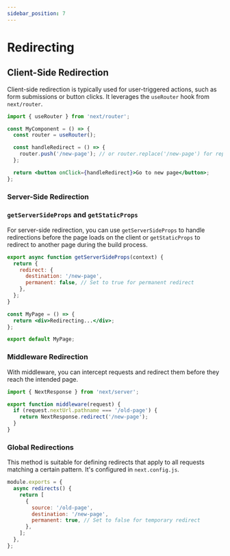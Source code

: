 ```yaml
---
sidebar_position: 7
---
```


# Redirecting

## Client-Side Redirection

Client-side redirection is typically used for user-triggered actions, such as
form submissions or button clicks. It leverages the `useRouter` hook from
`next/router`.

```jsx
import { useRouter } from 'next/router';

const MyComponent = () => {
  const router = useRouter();

  const handleRedirect = () => {
    router.push('/new-page'); // or router.replace('/new-page') for replacing history
  };

  return <button onClick={handleRedirect}>Go to new page</button>;
};
```

### Server-Side Redirection

### `getServerSideProps` and `getStaticProps`

For server-side redirection, you can use `getServerSideProps` to handle
redirections before the page loads on the client or `getStaticProps` to redirect
to another page during the build process.

```jsx
export async function getServerSideProps(context) {
  return {
    redirect: {
      destination: '/new-page',
      permanent: false, // Set to true for permanent redirect
    },
  };
}

const MyPage = () => {
  return <div>Redirecting...</div>;
};

export default MyPage;
```

### Middleware Redirection

With middleware, you can intercept requests and redirect them before they reach
the intended page.

```javascript
import { NextResponse } from 'next/server';

export function middleware(request) {
  if (request.nextUrl.pathname === '/old-page') {
    return NextResponse.redirect('/new-page');
  }
}
```

### Global Redirections

This method is suitable for defining redirects that apply to all requests
matching a certain pattern. It's configured in `next.config.js`.

```javascript
module.exports = {
  async redirects() {
    return [
      {
        source: '/old-page',
        destination: '/new-page',
        permanent: true, // Set to false for temporary redirect
      },
    ];
  },
};
```

